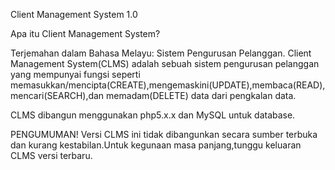 Client Management System 1.0

Apa itu Client Management System?

Terjemahan dalam Bahasa Melayu: Sistem Pengurusan Pelanggan.
Client Management System(CLMS) adalah sebuah sistem pengurusan pelanggan yang mempunyai fungsi seperti memasukkan/mencipta(CREATE),mengemaskini(UPDATE),membaca(READ),mencari(SEARCH),dan memadam(DELETE) data dari pengkalan data.

CLMS dibangun menggunakan php5.x.x dan MySQL untuk database.

PENGUMUMAN!
Versi CLMS ini tidak dibangunkan secara sumber terbuka dan kurang kestabilan.Untuk kegunaan masa panjang,tunggu keluaran CLMS versi terbaru.
